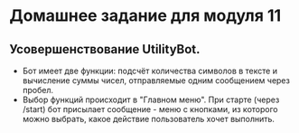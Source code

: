 # Домашнее задание для модуля 11

## Усовершенствование UtilityBot.

* Бот имеет две функции: подсчёт количества символов в тексте и вычисление суммы чисел, отправляемые одним сообщением через пробел.
* Выбор функций происходит в "Главном меню". При старте (через /start) бот присылает сообщение - меню с кнопками, из которого можно выбрать, какое действие пользователь хочет выполнить.
